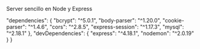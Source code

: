 Server sencillo en Node y Express

"dependencies": {
    "bcrypt": "^5.0.1",
    "body-parser": "^1.20.0",
    "cookie-parser": "^1.4.6",
    "cors": "^2.8.5",
    "express-session": "^1.17.3",
    "mysql": "^2.18.1"
  },
  "devDependencies": {
    "express": "^4.18.1",
    "nodemon": "^2.0.19"
  }
}